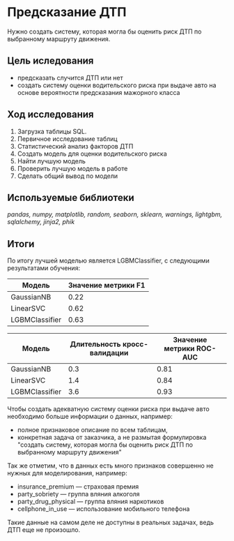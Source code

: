 # Предсказание ДТП
Нужно создать систему, которая могла бы оценить риск ДТП по выбранному маршруту движения.
 
## Цель иследования
- предсказать случится ДТП или нет
- создать систему оценки водительского риска при выдаче авто на основе вероятности предсказания мажорного класса
  
## Ход исследования
1. Загрузка таблицы SQL.
2. Первичное исследование таблиц
3. Статистический анализ факторов ДТП
4. Создать модель для оценки водительского риска
5. Найти лучшую модель
6. Проверить лучшую модель в работе
7. Сделать общий вывод по модели

## Используемые библиотеки
*pandas, numpy, matplotlib, random, seaborn, sklearn, warnings, lightgbm, sqlalchemy, jinja2, phik*

## Итоги
По итогу лучшей моделью является LGBMClassifier, с следующими результатами обучения:

|Модель|Значение метрики F1|
|---|---|
|GaussianNB|0.22|
|LinearSVC|0.62|
|LGBMClassifier|0.63|

|Модель|Длительность кросс-валидации|Значение метрики ROC-AUC|
|---|---|---|
|GaussianNB|0.3|0.81|
|LinearSVC|1.4|0.84|
|LGBMClassifier|3.6|0.93|

Чтобы создать адекватную систему оценки риска при выдаче авто необходимо больше информации о данных, например:

- полное признаковое описание по всем таблицам,
- конкретная задача от заказчика, а не размытая формулировка "создать систему, которая могла бы оценить риск ДТП по выбранному маршруту движения"

Так же отметим, что в данных есть много признаков совершенно не нужных для моделирования, например:

- insurance_premium — страховая премия
- party_sobriety — группа вляния алкоголя
- party_drug_physical — группа вляния наркотиков
- cellphone_in_use — использование мобильного телефона
  
Такие данные на самом деле не доступны в реальных задачах, ведь ДТП еще не произошло.

